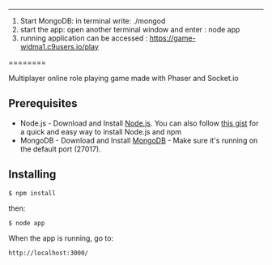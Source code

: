 
------------------------------------------------------------------------------------

1. Start MongoDB: in terminal write: ./mongod 
2. start the app: open another terminal window and enter  : node app
3. running application can be accessed : https://game-widma1.c9users.io/play 







========

Multiplayer online role playing game made with Phaser and Socket.io

## Prerequisites
* Node.js - Download and Install [Node.js](http://www.nodejs.org/download/). You can also follow [this gist](https://gist.github.com/isaacs/579814) for a quick and easy way to install Node.js and npm
* MongoDB - Download and Install [MongoDB](http://www.mongodb.org/downloads) - Make sure it's running on the default port (27017).

## Installing

	$ npm install

then:

	$ node app

When the app is running, go to:

	http://localhost:3000/